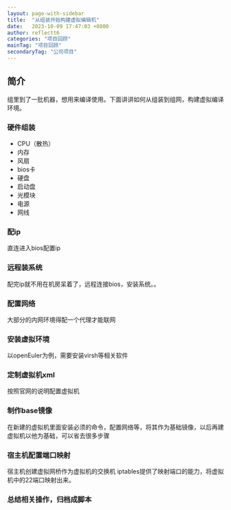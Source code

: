 ```yaml
---
layout: page-with-sidebar
title:  "从组装开始构建虚拟编辑机"
date:   2023-10-09 17:47:03 +0800
author: reflectt6
categories: "项目回顾"
mainTag: "项目回顾"
secondaryTag: "公司项目"
---
```


## 简介
组里到了一批机器，想用来编译使用。下面讲讲如何从组装到组网，构建虚拟编译环境。

### 硬件组装
- CPU（散热）
- 内存
- 风扇
- bios卡
- 硬盘
- 启动盘
- 光模块
- 电源
- 网线

### 配ip
直连进入bios配置ip

### 远程装系统
配完ip就不用在机房呆着了，远程连接bios，安装系统。。

### 配置网络
大部分的内网环境得配一个代理才能联网

### 安装虚拟环境
以openEuler为例，需要安装virsh等相关软件

### 定制虚拟机xml
按照官网的说明配置虚拟机

### 制作base镜像
在新建的虚拟机里面安装必须的命令，配置网络等，将其作为基础镜像，以后再建虚拟机以他为基础，可以省去很多步骤

### 宿主机配置端口映射
宿主机创建虚拟网桥作为虚拟机的交换机
iptables提供了映射端口的能力，将虚拟机中的22端口映射出来。

### 总结相关操作，归档成脚本



